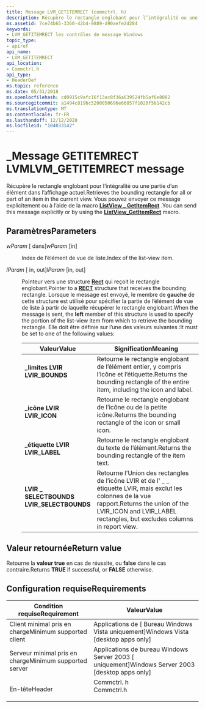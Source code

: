 ```yaml
---
title: Message LVM_GETITEMRECT (commctrl. h)
description: Récupère le rectangle englobant pour l’intégralité ou une partie d’un élément dans l’affichage actuel. Vous pouvez envoyer ce message explicitement ou à l’aide de la \_ macro ListView GetItemRect.
ms.assetid: 7ce74b65-3360-42b4-9889-d90aefe2d284
keywords:
- LVM_GETITEMRECT les contrôles de message Windows
topic_type:
- apiref
api_name:
- LVM_GETITEMRECT
api_location:
- Commctrl.h
api_type:
- HeaderDef
ms.topic: reference
ms.date: 05/31/2018
ms.openlocfilehash: cd0915c9afc16f13ac8f36a639524fb5af6e8082
ms.sourcegitcommit: a1494c819bc5200050696e66057f1020f5b142cb
ms.translationtype: MT
ms.contentlocale: fr-FR
ms.lasthandoff: 12/12/2020
ms.locfileid: "104033142"
---
```

# <a name="lvm_getitemrect-message"></a><span data-ttu-id="ef019-105">\_Message GETITEMRECT LVM</span><span class="sxs-lookup"><span data-stu-id="ef019-105">LVM\_GETITEMRECT message</span></span>

<span data-ttu-id="ef019-106">Récupère le rectangle englobant pour l’intégralité ou une partie d’un élément dans l’affichage actuel.</span><span class="sxs-lookup"><span data-stu-id="ef019-106">Retrieves the bounding rectangle for all or part of an item in the current view.</span></span> <span data-ttu-id="ef019-107">Vous pouvez envoyer ce message explicitement ou à l’aide de la macro [**ListView \_ GetItemRect**](/windows/desktop/api/Commctrl/nf-commctrl-listview_getitemrect) .</span><span class="sxs-lookup"><span data-stu-id="ef019-107">You can send this message explicitly or by using the [**ListView\_GetItemRect**](/windows/desktop/api/Commctrl/nf-commctrl-listview_getitemrect) macro.</span></span>

## <a name="parameters"></a><span data-ttu-id="ef019-108">Paramètres</span><span class="sxs-lookup"><span data-stu-id="ef019-108">Parameters</span></span>

<dl> <dt>

<span data-ttu-id="ef019-109">*wParam* \[ dans\]</span><span class="sxs-lookup"><span data-stu-id="ef019-109">*wParam* \[in\]</span></span>
</dt> <dd>

<span data-ttu-id="ef019-110">Index de l’élément de vue de liste.</span><span class="sxs-lookup"><span data-stu-id="ef019-110">Index of the list-view item.</span></span>

</dd> <dt>

<span data-ttu-id="ef019-111">*lParam* \[ in, out\]</span><span class="sxs-lookup"><span data-stu-id="ef019-111">*lParam* \[in, out\]</span></span>
</dt> <dd>

<span data-ttu-id="ef019-112">Pointeur vers une structure [**Rect**](/previous-versions//dd162897(v=vs.85)) qui reçoit le rectangle englobant.</span><span class="sxs-lookup"><span data-stu-id="ef019-112">Pointer to a [**RECT**](/previous-versions//dd162897(v=vs.85)) structure that receives the bounding rectangle.</span></span> <span data-ttu-id="ef019-113">Lorsque le message est envoyé, le membre de **gauche** de cette structure est utilisé pour spécifier la partie de l’élément de vue de liste à partir de laquelle récupérer le rectangle englobant.</span><span class="sxs-lookup"><span data-stu-id="ef019-113">When the message is sent, the **left** member of this structure is used to specify the portion of the list-view item from which to retrieve the bounding rectangle.</span></span> <span data-ttu-id="ef019-114">Elle doit être définie sur l’une des valeurs suivantes :</span><span class="sxs-lookup"><span data-stu-id="ef019-114">It must be set to one of the following values:</span></span>



| <span data-ttu-id="ef019-115">Valeur</span><span class="sxs-lookup"><span data-stu-id="ef019-115">Value</span></span>                                                                                                                                                                     | <span data-ttu-id="ef019-116">Signification</span><span class="sxs-lookup"><span data-stu-id="ef019-116">Meaning</span></span>                                                                                                         |
|---------------------------------------------------------------------------------------------------------------------------------------------------------------------------|-----------------------------------------------------------------------------------------------------------------|
| <span id="LVIR_BOUNDS"></span><span id="lvir_bounds"></span><dl> <span data-ttu-id="ef019-117"><dt>**\_limites LVIR**</dt></span><span class="sxs-lookup"><span data-stu-id="ef019-117"><dt>**LVIR\_BOUNDS**</dt></span></span> </dl>                   | <span data-ttu-id="ef019-118">Retourne le rectangle englobant de l’élément entier, y compris l’icône et l’étiquette.</span><span class="sxs-lookup"><span data-stu-id="ef019-118">Returns the bounding rectangle of the entire item, including the icon and label.</span></span><br/>                     |
| <span id="LVIR_ICON"></span><span id="lvir_icon"></span><dl> <span data-ttu-id="ef019-119"><dt>**\_icône LVIR**</dt></span><span class="sxs-lookup"><span data-stu-id="ef019-119"><dt>**LVIR\_ICON**</dt></span></span> </dl>                         | <span data-ttu-id="ef019-120">Retourne le rectangle englobant de l’icône ou de la petite icône.</span><span class="sxs-lookup"><span data-stu-id="ef019-120">Returns the bounding rectangle of the icon or small icon.</span></span><br/>                                            |
| <span id="LVIR_LABEL"></span><span id="lvir_label"></span><dl> <span data-ttu-id="ef019-121"><dt>**\_étiquette LVIR**</dt></span><span class="sxs-lookup"><span data-stu-id="ef019-121"><dt>**LVIR\_LABEL**</dt></span></span> </dl>                      | <span data-ttu-id="ef019-122">Retourne le rectangle englobant du texte de l’élément.</span><span class="sxs-lookup"><span data-stu-id="ef019-122">Returns the bounding rectangle of the item text.</span></span><br/>                                                     |
| <span id="LVIR_SELECTBOUNDS"></span><span id="lvir_selectbounds"></span><dl> <span data-ttu-id="ef019-123"><dt>**LVIR \_ SELECTBOUNDS**</dt></span><span class="sxs-lookup"><span data-stu-id="ef019-123"><dt>**LVIR\_SELECTBOUNDS**</dt></span></span> </dl> | <span data-ttu-id="ef019-124">Retourne l’Union des rectangles de l’icône LVIR et de l' \_ \_ étiquette LVIR, mais exclut les colonnes de la vue rapport.</span><span class="sxs-lookup"><span data-stu-id="ef019-124">Returns the union of the LVIR\_ICON and LVIR\_LABEL rectangles, but excludes columns in report view.</span></span><br/> |



 

</dd> </dl>

## <a name="return-value"></a><span data-ttu-id="ef019-125">Valeur retournée</span><span class="sxs-lookup"><span data-stu-id="ef019-125">Return value</span></span>

<span data-ttu-id="ef019-126">Retourne la **valeur true** en cas de réussite, ou **false** dans le cas contraire.</span><span class="sxs-lookup"><span data-stu-id="ef019-126">Returns **TRUE** if successful, or **FALSE** otherwise.</span></span>

## <a name="requirements"></a><span data-ttu-id="ef019-127">Configuration requise</span><span class="sxs-lookup"><span data-stu-id="ef019-127">Requirements</span></span>



| <span data-ttu-id="ef019-128">Condition requise</span><span class="sxs-lookup"><span data-stu-id="ef019-128">Requirement</span></span> | <span data-ttu-id="ef019-129">Valeur</span><span class="sxs-lookup"><span data-stu-id="ef019-129">Value</span></span> |
|-------------------------------------|---------------------------------------------------------------------------------------|
| <span data-ttu-id="ef019-130">Client minimal pris en charge</span><span class="sxs-lookup"><span data-stu-id="ef019-130">Minimum supported client</span></span><br/> | <span data-ttu-id="ef019-131">Applications de \[ Bureau Windows Vista uniquement\]</span><span class="sxs-lookup"><span data-stu-id="ef019-131">Windows Vista \[desktop apps only\]</span></span><br/>                                        |
| <span data-ttu-id="ef019-132">Serveur minimal pris en charge</span><span class="sxs-lookup"><span data-stu-id="ef019-132">Minimum supported server</span></span><br/> | <span data-ttu-id="ef019-133">Applications de bureau Windows Server 2003 \[ uniquement\]</span><span class="sxs-lookup"><span data-stu-id="ef019-133">Windows Server 2003 \[desktop apps only\]</span></span><br/>                                  |
| <span data-ttu-id="ef019-134">En-tête</span><span class="sxs-lookup"><span data-stu-id="ef019-134">Header</span></span><br/>                   | <dl> <span data-ttu-id="ef019-135"><dt>Commctrl. h</dt></span><span class="sxs-lookup"><span data-stu-id="ef019-135"><dt>Commctrl.h</dt></span></span> </dl> |



 

